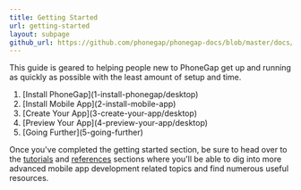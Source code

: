 ```yaml
---
title: Getting Started
url: getting-started
layout: subpage
github_url: https://github.com/phonegap/phonegap-docs/blob/master/docs/1-getting-started/0-index.html.md
---
```


<p class="sub-paragraph">This guide is geared to helping people new to PhoneGap get up and running as quickly as possible with the least amount of setup and time.</p>

<ol class="landing-submenu">
  <li>[Install PhoneGap](1-install-phonegap/desktop)</li>
  <li>[Install Mobile App](2-install-mobile-app)</li>
  <li>[Create Your App](3-create-your-app/desktop)</li>
  <li>[Preview Your App](4-preview-your-app/desktop)</li>
  <li>[Going Further](5-going-further)</li>
</ol>

Once you've completed the getting started section, be sure to head over to the [tutorials](/tutorials) and [references](/references) sections where you'll be able to dig into more advanced mobile app development related topics and find numerous useful resources.
